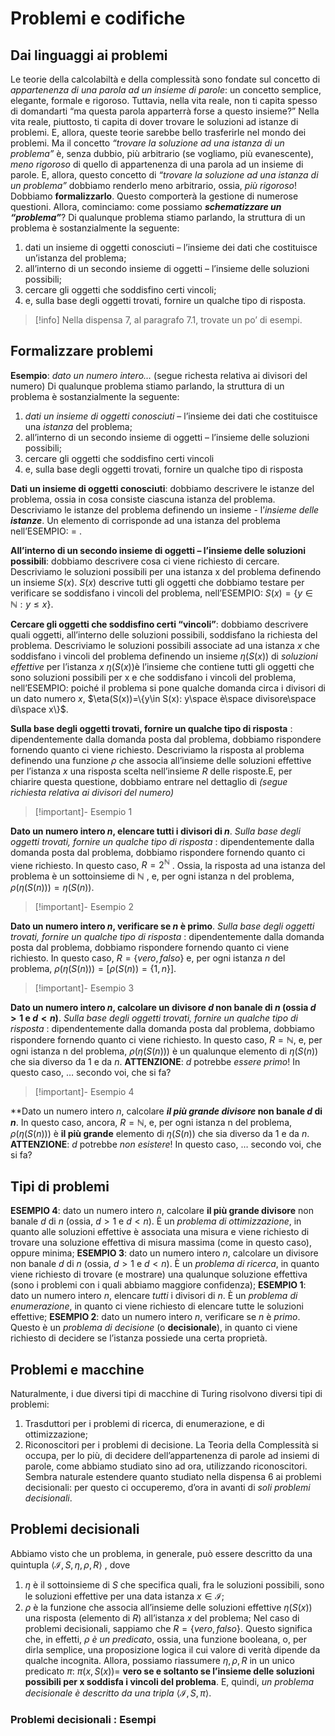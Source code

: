 # Problemi e codifiche
## Dai linguaggi ai problemi
Le teorie della calcolabiltà e della complessità sono fondate sul concetto di *appartenenza di una parola ad un insieme di parole*: un concetto semplice, elegante, formale e rigoroso.
Tuttavia, nella vita reale, non ti capita spesso di domandarti “ma questa parola apparterrà forse a questo insieme?”
Nella vita reale, piuttosto, ti capita di dover trovare le soluzioni ad istanze di problemi. E, allora, queste teorie sarebbe bello trasferirle nel mondo dei problemi.
Ma il concetto *“trovare la soluzione ad una istanza di un problema”* è, senza dubbio, più arbitrario (se vogliamo, più evanescente), *meno rigoroso* di quello di appartenenza di una parola ad un insieme di parole.
E, allora, questo concetto di *“trovare la soluzione ad una istanza di un problema”* dobbiamo renderlo meno arbitrario, ossia, *più rigoroso*!
Dobbiamo **formalizzarlo**.
Questo comporterà la gestione di numerose questioni.
Allora, cominciamo: come possiamo ***schematizzare un “problema”***?
Di qualunque problema stiamo parlando, la struttura di un problema è sostanzialmente la seguente:
1. dati un insieme di oggetti conosciuti – l’insieme dei dati che costituisce un’istanza del problema;
2. all’interno di un secondo insieme di oggetti – l’insieme delle soluzioni possibili;
3. cercare gli oggetti che soddisfino certi vincoli; 
4. e, sulla base degli oggetti trovati, fornire un qualche tipo di risposta.
>[!info] 
>Nella dispensa 7, al paragrafo 7.1, trovate un po’ di esempi.

## Formalizzare problemi
**Esempio**: *dato un numero intero…* (segue richesta relativa ai divisori del numero)
Di qualunque problema stiamo parlando, la struttura di un problema è sostanzialmente la seguente:
1. *dati un insieme di oggetti conosciuti* – l’insieme dei dati che costituisce una $istanza$ del problema;
2. all’interno di un secondo insieme di oggetti – l’insieme delle soluzioni possibili;
3. cercare gli oggetti che soddisfino certi vincoli 
4. e, sulla base degli oggetti trovati, fornire un qualche tipo di risposta

**Dati un insieme di oggetti conosciuti**: dobbiamo descrivere le istanze del problema, ossia in cosa consiste ciascuna istanza del problema.
Descriviamo le istanze del problema definendo un insieme  - l’*insieme delle **istanze***.
Un elemento di  corrisponde ad una istanza del problema nell’ESEMPIO: $=$ .

**All’interno di un secondo insieme di oggetti – l’insieme delle soluzioni possibili**: dobbiamo descrivere cosa ci viene richiesto di cercare.
Descriviamo le soluzioni possibili per una istanza x del problema definendo un insieme $S(x)$.
$S(x)$ descrive tutti gli oggetti che dobbiamo testare per verificare se soddisfano i vincoli del problema, nell’ESEMPIO: $S(x)=\{y\in\mathbb N:y\leq x\}$.

**Cercare gli oggetti che soddisfino certi “vincoli”**: dobbiamo descrivere quali oggetti, all’interno delle soluzioni possibili, soddisfano la richiesta del problema. 
Descriviamo le soluzioni possibili associate ad una istanza $x$ che soddisfano i vincoli del problema definendo un insieme $\eta(S(x))$ di *soluzioni effettive* per l’istanza $x$
$\eta(S(x))$è l’insieme che contiene tutti gli oggetti che sono soluzioni possibili per x e che soddisfano i vincoli del problema, nell’ESEMPIO: poiché il problema si pone qualche domanda circa i divisori di un dato numero $x$,  $\eta(S(x))=\{y\in S(x): y\space è\space divisore\space di\space x\}$.

**Sulla base degli oggetti trovati, fornire un qualche tipo di risposta** : dipendentemente dalla domanda posta dal problema, dobbiamo rispondere fornendo quanto ci viene richiesto.
Descriviamo la risposta al problema definendo una funzione $\rho$ che associa all’insieme delle soluzioni effettive per l’istanza $x$ una risposta scelta nell’insieme $R$ delle risposte.E, per chiarire questa questione, dobbiamo entrare nel dettaglio di *(segue richiesta relativa ai divisori del numero)*

>[!important]- Esempio 1

**Dato un numero intero $n$, elencare tutti i divisori di $n$**.
*Sulla base degli oggetti trovati, fornire un qualche tipo di risposta* : dipendentemente dalla domanda posta dal problema, dobbiamo rispondere fornendo quanto ci viene richiesto. In questo caso, $R = 2^{\mathbb N}$ .
Ossia, la risposta ad una istanza del problema è un sottoinsieme di  $\mathbb N$ , e, per ogni istanza n del problema, $\rho(\eta(S(n))) = \eta(S(n))$.

>[!important]- Esempio 2

**Dato un numero intero $n$, verificare se $n$ è primo**.
*Sulla base degli oggetti trovati, fornire un qualche tipo di risposta* : dipendentemente dalla domanda posta dal problema, dobbiamo rispondere fornendo quanto ci viene richiesto. In questo caso, $R = \{ vero, falso\}$ e, per ogni istanza $n$ del problema, $\rho(\eta(S(n))) =[\rho(S(n))=\{1,n\}]$.

>[!important]- Esempio 3

**Dato un numero intero $n$, calcolare un divisore $d$ non banale di $n$ (ossia $d\gt 1$ e $d\lt n$)**.
*Sulla base degli oggetti trovati, fornire un qualche tipo di risposta* : dipendentemente dalla domanda posta dal problema, dobbiamo rispondere fornendo quanto ci viene richiesto. In questo caso, $R = \mathbb N$, e, per ogni istanza n del problema, $\rho(\eta(S(n)))$ è un qualunque elemento di $\eta(S(n))$ che sia diverso da $1$ e da $n$.
**ATTENZIONE**: $d$ potrebbe *essere primo*! In questo caso, … secondo voi, che si fa?

>[!important]- Esempio 4

**Dato un numero intero $n$, calcolare ***il più grande divisore* non banale $d$ di $n$**.
In questo caso, ancora, $R=\mathbb N$, e, per ogni istanza n del problema, $\rho(\eta(S(n)))$ è **il più grande** elemento di $\eta(S(n))$ che sia diverso da $1$ e da $n$. 
**ATTENZIONE**: $d$ potrebbe *non esistere*! In questo caso, … secondo voi, che si fa?
## Tipi di problemi
**ESEMPIO 4**: dato un numero intero $n$, calcolare **il più grande divisore** non banale $d$ di $n$  (ossia, $d > 1$  e $d < n$).
È un *problema di ottimizzazione*, in quanto alle soluzioni effettive è associata una misura e viene richiesto di trovare una soluzione effettiva di misura massima (come in questo caso), oppure minima; 
**ESEMPIO 3**: dato un numero intero $n$, calcolare un divisore non banale $d$ di $n$  (ossia, $d > 1$  e $d < n$). È un *problema di ricerca*, in quanto viene richiesto di trovare (e mostrare) una qualunque soluzione effettiva (sono i problemi con i quali abbiamo maggiore confidenza);
**ESEMPIO 1**: dato un numero intero $n$, elencare *tutti* i divisori di $n$. È un *problema di enumerazione*, in quanto ci viene richiesto di elencare tutte le soluzioni effettive;
**ESEMPIO 2**: dato un numero intero $n$, verificare se $n$ è *primo*. Questo è un *problema di decisione* (o **decisionale**), in quanto ci viene richiesto di decidere se l’istanza possiede una certa proprietà.
## Problemi e macchine
Naturalmente, i due diversi tipi di macchine di Turing risolvono diversi tipi di problemi:
1. Trasduttori per i problemi di ricerca, di enumerazione, e di ottimizzazione; 
2. Riconoscitori per i problemi di decisione.
La Teoria della Complessità si occupa, per lo più, di decidere dell’appartenenza di parole ad insiemi di parole, come abbiamo studiato sino ad ora, utilizzando riconoscitori. 
Sembra naturale estendere quanto studiato nella dispensa 6 ai problemi decisionali: per questo ci occuperemo, d’ora in avanti di *soli problemi decisionali*.
## Problemi decisionali
Abbiamo visto che un problema, in generale, può essere descritto da una quintupla $\langle \mathcal I, S,\eta ,\rho , R \rangle$ , dove
1. $\eta$ è il sottoinsieme di $S$ che specifica quali, fra le soluzioni possibili, sono le soluzioni effettive per una data istanza $x\in\mathcal I$;  
2. $\rho$ è la funzione che associa all’insieme delle soluzioni effettive $\eta(S(x))$ una risposta (elemento di $R$) all’istanza $x$ del problema;
Nel caso di problemi decisionali, sappiamo che $R = \{ vero, falso\}$. Questo significa che, in effetti, $\rho$ *è un predicato*, ossia, una funzione booleana, o, per dirla semplice, una proposizione logica il cui valore di verità dipende da qualche incognita.
Allora, possiamo riassumere $\eta,\rho,R$ in un unico predicato $\pi$: $\pi(x,S(x))=$ **vero se e soltanto se l’insieme delle soluzioni possibili per x soddisfa i vincoli del problema**. E, quindi, *un problema decisionale è descritto da una tripla* $\langle\mathcal I, S,\pi\rangle$.
### Problemi decisionali : Esempi
